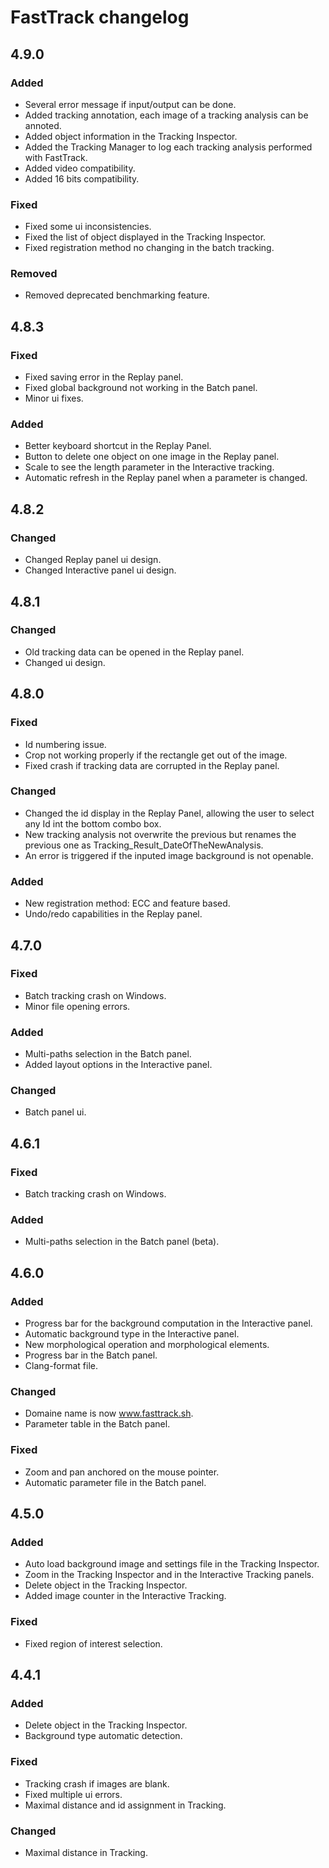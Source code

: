 # FastTrack changelog

## 4.9.0

### Added
- Several error message if input/output can be done.
- Added tracking annotation, each image of a tracking analysis can be annoted.
- Added object information in the Tracking Inspector.
- Added the Tracking Manager to log each tracking analysis performed with FastTrack.
- Added video compatibility.
- Added 16 bits compatibility.

### Fixed
- Fixed some ui inconsistencies.
- Fixed the list of object displayed in the Tracking Inspector.
- Fixed registration method no changing in the batch tracking.

### Removed
- Removed deprecated benchmarking feature.

## 4.8.3

### Fixed
- Fixed saving error in the Replay panel.
- Fixed global background not working in the Batch panel.
- Minor ui fixes.

### Added
- Better keyboard shortcut in the Replay Panel.
- Button to delete one object on one image in the Replay panel.
- Scale to see the length parameter in the Interactive tracking.
- Automatic refresh in the Replay panel when a parameter is changed.

## 4.8.2

### Changed
- Changed Replay panel ui design.
- Changed Interactive panel ui design.

## 4.8.1

### Changed
- Old tracking data can be opened in the Replay panel.
- Changed ui design.

## 4.8.0

### Fixed
- Id numbering issue.
- Crop not working properly if the rectangle get out of the image.
- Fixed crash if tracking data are corrupted in the Replay panel.

### Changed
- Changed the id display in the Replay Panel, allowing the user to select any Id int the bottom combo box.
- New tracking analysis not overwrite the previous but renames the previous one as Tracking_Result_DateOfTheNewAnalysis.
- An error is triggered if the inputed image background is not openable.

### Added
- New registration method: ECC and feature based.
- Undo/redo capabilities in the Replay panel.

## 4.7.0

### Fixed
- Batch tracking crash on Windows.
- Minor file opening errors.

### Added
- Multi-paths selection in the Batch panel.
- Added layout options in the Interactive panel.

### Changed
-  Batch panel ui.

## 4.6.1

### Fixed
- Batch tracking crash on Windows.

### Added
- Multi-paths selection in the Batch panel (beta).

## 4.6.0

### Added
- Progress bar for the background computation in the Interactive panel.
- Automatic background type in the Interactive panel.
- New morphological operation and morphological elements.
- Progress bar in the Batch panel.
- Clang-format file.

### Changed
- Domaine name is now www.fasttrack.sh.
- Parameter table in the Batch panel.

### Fixed
- Zoom and pan anchored on the mouse pointer.
- Automatic parameter file in the Batch panel.

## 4.5.0

### Added
- Auto load background image and settings file in the Tracking Inspector.
- Zoom in the Tracking Inspector and in the Interactive Tracking panels.
- Delete object in the Tracking Inspector.
- Added image counter in the Interactive Tracking.

### Fixed
- Fixed region of interest selection.


## 4.4.1

### Added
- Delete object in the Tracking Inspector.
- Background type automatic detection.

### Fixed
- Tracking crash if images are blank.
- Fixed multiple ui errors.
- Maximal distance and id assignment in Tracking.

### Changed
- Maximal distance in Tracking.
